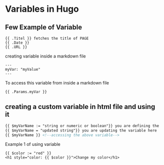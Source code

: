 # Variables in Hugo
## Few Example of Variable
```
{{ .Titel }} fetches the title of PAGE
{{ .Date }}
{{ .URL }}
```

creating variable inside a markdown file
```
---
myVar: "myValue"
---
```
To access this variable from inside a markdown file
``` 
{{ .Params.myVar }}
```

## creating a custom variable in html file and using it
```html
{{ $myVarName := "string or numeric or boolean"}} you are defining the variable here
{{ $myVarName = "updated string"}} you are updating the variable here
{{ $myVarName }} <!--accessing the above variable-->
```

Example 1 of using variable
```
{{ $color := "red" }}
<h1 style="color: {{ $color }}">Change my color</h1>
```
